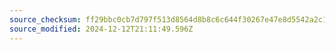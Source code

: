 ```yaml
---
source_checksum: ff29bbc0cb7d797f513d8564d8b8c6c644f30267e47e8d5542a2c1723ee64017
source_modified: 2024-12-12T21:11:49.596Z
---
```


